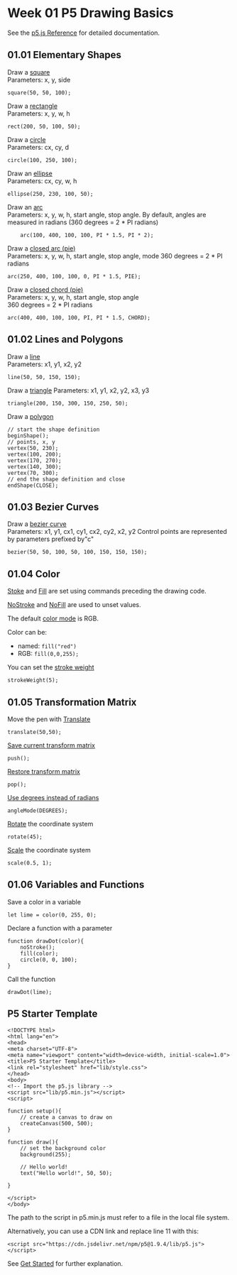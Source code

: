 # Week 01 P5 Drawing Basics

See the [p5.js Reference](https://p5js.org/reference/) for detailed documentation.

## 01.01 Elementary Shapes

Draw a [square](https://p5js.org/reference/p5/square/)  
Parameters: x, y, side 

`square(50, 50, 100);`


Draw a [rectangle](https://p5js.org/reference/p5/rect/)  
Parameters: x, y, w, h

`rect(200, 50, 100, 50);`


Draw a [circle](https://p5js.org/reference/p5/circle/)   
Parameters: cx, cy, d 

`circle(100, 250, 100);`


Draw an [ellipse](https://p5js.org/reference/p5/ellipse/)  
Parameters: cx, cy, w, h

`ellipse(250, 230, 100, 50);`


Draw an [arc](https://p5js.org/reference/p5/arc/)  
Parameters: x, y, w, h, start angle, stop angle. 
By default, angles are measured in radians
(360 degrees = 2 * PI radians)

`    arc(100, 400, 100, 100, PI * 1.5, PI * 2);`


Draw a [closed arc (pie)](https://p5js.org/reference/p5/arc/)  
Parameters: x, y, w, h, start angle, stop angle, mode
360 degrees = 2 * PI radians

`arc(250, 400, 100, 100, 0, PI * 1.5, PIE);`


Draw a [closed chord (pie)](https://p5js.org/reference/p5/arc/)   
Parameters: x, y, w, h, start angle, stop angle  
360 degrees = 2 * PI radians

`arc(400, 400, 100, 100, PI, PI * 1.5, CHORD);`


## 01.02 Lines and Polygons

Draw a [line](https://p5js.org/reference/p5/line/)   
Parameters: x1, y1, x2, y2   

`line(50, 50, 150, 150);`

Draw a [triangle](https://p5js.org/reference/p5/triangle/)
Parameters: x1, y1, x2, y2, x3, y3
 
`triangle(200, 150, 300, 150, 250, 50);`

Draw a [polygon](https://p5js.org/reference/p5/beginShape/)     

```
// start the shape definition
beginShape(); 
// points, x, y
vertex(50, 230);
vertex(100, 200);
vertex(170, 270);
vertex(140, 300);
vertex(70, 300);
// end the shape definition and close
endShape(CLOSE);  

```

## 01.03 Bezier Curves

Draw a [bezier curve]()  
Parameters: x1, y1, cx1, cy1, cx2, cy2, x2, y2
Control points are represented by parameters prefixed by"c"

`bezier(50, 50, 100, 50, 100, 150, 150, 150);`


## 01.04 Color

[Stoke](https://p5js.org/reference/p5/stroke/) and [Fill](https://p5js.org/reference/p5/fill/) are set using commands preceding the drawing code.

[NoStroke](https://p5js.org/reference/p5/noStroke/) and [NoFill](https://p5js.org/reference/p5/noFill/) are used to unset values.

The default [color mode](https://p5js.org/reference/p5/colorMode/) is RGB.

Color can be:

- named: `fill("red")`
- RGB: `fill(0,0,255);`

You can set the [stroke weight](https://p5js.org/reference/p5/strokeWeight/)

`strokeWeight(5);`


## 01.05 Transformation Matrix

Move the pen with [Translate](https://p5js.org/reference/p5/translate/)

`translate(50,50);`

[Save current transform matrix](https://p5js.org/reference/p5/push/)

`push();`

[Restore transform matrix](https://p5js.org/reference/p5/pop/)

`pop();`

[Use degrees instead of radians](https://p5js.org/reference/p5/angleMode/)

`angleMode(DEGREES);`

[Rotate](https://p5js.org/reference/p5/rotate/) the coordinate system

`rotate(45);`

[Scale](https://p5js.org/reference/p5/scale/) the coordinate system

`scale(0.5, 1);`


## 01.06 Variables and Functions

Save a color in a variable

`let lime = color(0, 255, 0);`

Declare a function with a parameter

```
function drawDot(color){
    noStroke();
    fill(color);
    circle(0, 0, 100);
}
```

Call the function

`drawDot(lime);`


## P5 Starter Template

```
<!DOCTYPE html>
<html lang="en">
<head>
<meta charset="UTF-8">
<meta name="viewport" content="width=device-width, initial-scale=1.0">
<title>P5 Starter Template</title>
<link rel="stylesheet" href="lib/style.css">
</head>
<body>
<!-- Import the p5.js library -->
<script src="lib/p5.min.js"></script>
<script>

function setup(){
    // create a canvas to draw on
    createCanvas(500, 500);
}

function draw(){
    // set the background color
    background(255);

    // Hello world!
    text("Hello world!", 50, 50);
    
}

</script>
</body>
```

The path to the script in p5.min.js must refer to a file in the local file system.

Alternatively, you can use a CDN link and replace line 11 with this:

`<script src="https://cdn.jsdelivr.net/npm/p5@1.9.4/lib/p5.js"></script>`

See [Get Started](https://archive.p5js.org/get-started/) for further explanation.


